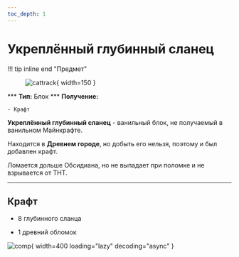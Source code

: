 ```yaml
---
toc_depth: 1
---
```


# Укреплённый глубинный сланец

!!! tip inline end "Предмет"
    <figure markdown="span">
        ![cattrack](../../assets/items/block/reinforced_deepslate.png){ width=150 }
    </figure>
    ***
    **Тип:** Блок
    ***
    **Получение:**
    
    - Крафт

**Укреплённый глубинный сланец** - ванильный блок, не получаемый в ванильном Майнкрафте.

Находится в **Древнем городе**, но добыть его нельзя, поэтому и был добавлен крафт.

Ломается дольше Обсидиана, но не выпадает при поломке и не взрывается от ТНТ.

***

## Крафт

- 8 глубинного сланца

- 1 древний обломок

![comp](../../assets/crafts/reinforced_deepslate.png){ width=400 loading="lazy" decoding="async" }